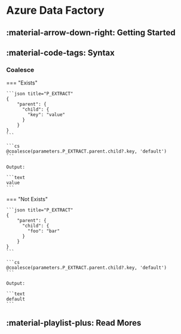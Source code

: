 # Azure Data Factory

## :material-arrow-down-right: Getting Started

## :material-code-tags: Syntax

### Coalesce

=== "Exists"

    ```json title="P_EXTRACT"
    {
        "parent": {
          "child": {
            "key": "value"
          }
        }
    }
    ```

    ```cs
    @coalesce(parameters.P_EXTRACT.parent.child?.key, 'default')
    ```

    Output:

    ```text
    value
    ```

=== "Not Exists"

    ```json title="P_EXTRACT"
    {
        "parent": {
          "child": {
            "foo": "bar"
          }
        }
    }
    ```

    ```cs
    @coalesce(parameters.P_EXTRACT.parent.child?.key, 'default')
    ```

    Output:

    ```text
    default
    ```

## :material-playlist-plus: Read Mores
